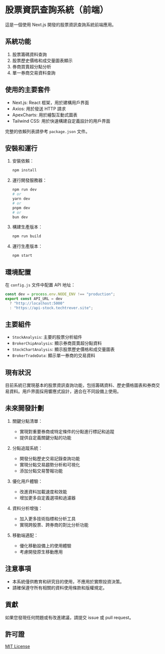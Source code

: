 # 股票資訊查詢系統（前端）

這是一個使用 Next.js 開發的股票資訊查詢系統前端應用。

## 系統功能

1. 股票籌碼資料查詢
2. 股票歷史價格和成交量圖表顯示
3. 券商買賣超分點分析
4. 單一券商交易資料查詢

## 使用的主要套件

- Next.js: React 框架，用於建構用戶界面
- Axios: 用於發送 HTTP 請求
- ApexCharts: 用於繪製互動式圖表
- Tailwind CSS: 用於快速構建自定義設計的用戶界面

完整的依賴列表請參考 `package.json` 文件。

## 安裝和運行

1. 安裝依賴：

   ```bash
   npm install
   ```

2. 運行開發服務器：

   ```bash
   npm run dev
   # or
   yarn dev
   # or
   pnpm dev
   # or
   bun dev
   ```

3. 構建生產版本：

   ```bash
   npm run build
   ```

4. 運行生產版本：
   ```bash
   npm start
   ```

## 環境配置

在 `config.js` 文件中配置 API 地址：

```javascript
const dev = process.env.NODE_ENV !== "production";
export const API_URL = dev
  ? "http://localhost:5000"
  : "https://api-stock.techtrever.site";
```

## 主要組件

- `StockAnalysis`: 主要的股票分析組件
- `BrokerChipAnalysis`: 顯示券商買賣超分點資料
- `StockChartAnalysis`: 顯示股票歷史價格和成交量圖表
- `BrokerTradeData`: 顯示單一券商的交易資料

## 現有狀況

目前系統已實現基本的股票資訊查詢功能，包括籌碼資料、歷史價格圖表和券商交易資料。用戶界面採用響應式設計，適合在不同設備上使用。

## 未來開發計劃

1. 關鍵分點清單：

   - 實現對重要券商或特定條件的分點進行標記和追蹤
   - 提供自定義關鍵分點的功能

2. 分點追蹤系統：

   - 開發分點歷史交易記錄查詢功能
   - 實現分點交易趨勢分析和可視化
   - 添加分點交易警報功能

3. 優化用戶體驗：

   - 改進資料加載速度和效能
   - 增加更多自定義選項和過濾器

4. 資料分析增強：

   - 加入更多技術指標和分析工具
   - 實現跨股票、跨券商的對比分析功能

5. 移動端適配：
   - 優化移動設備上的使用體驗
   - 考慮開發原生移動應用

## 注意事項

- 本系統僅供教育和研究目的使用，不應用於實際投資決策。
- 請確保遵守所有相關的資料使用條款和版權規定。

## 貢獻

如果您發現任何問題或有改進建議，請提交 issue 或 pull request。

## 許可證

[MIT License](LICENSE)
